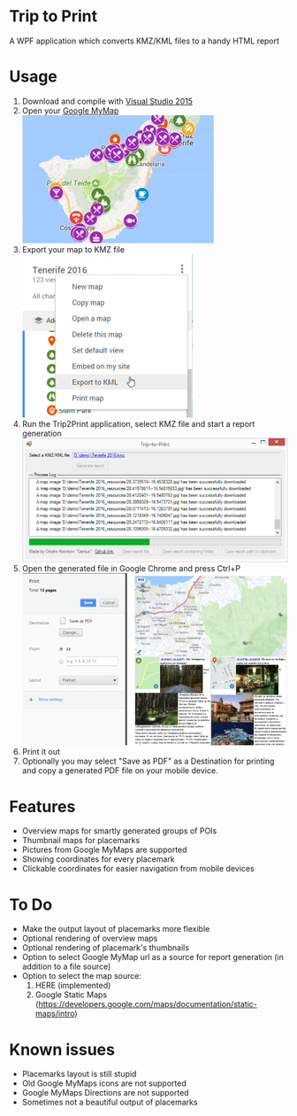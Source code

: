 # Trip to Print
A WPF application which converts KMZ/KML files to a handy HTML report

# Usage
1. Download and compile with [Visual Studio 2015](https://www.visualstudio.com)
2. Open your [Google MyMap](https://www.google.com/maps/d/)<br/>
![Google MyMap](Documentation/readme-1.png "Google MyMap")
3. Export your map to KMZ file<br/>
![Export to KMZ](Documentation/readme-2.png "Export to KMZ")
4. Run the Trip2Print application, select KMZ file and start a report generation<br/>
![Report generation in Trip2Print](Documentation/readme-3.png "Report generation in Trip2Print")
5. Open the generated file in Google Chrome and press Ctrl+P<br/>
![Print to PDF](Documentation/readme-4.png "Print to PDF in Google Chrome")
6. Print it out
7. Optionally you may select "Save as PDF" as a Destination for printing and copy a generated PDF file on your mobile device.

# Features
* Overview maps for smartly generated groups of POIs
* Thumbnail maps for placemarks
* Pictures from Google MyMaps are supported
* Showing coordinates for every placemark
* Clickable coordinates for easier navigation from mobile devices

# To Do
* Make the output layout of placemarks more flexible
* Optional rendering of overview maps
* Optional rendering of placemark's thumbnails
* Option to select Google MyMap url as a source for report generation (in addition to a file source)
* Option to select the map source:
    1) HERE (implemented)
    2) Google Static Maps (https://developers.google.com/maps/documentation/static-maps/intro)

# Known issues
* Placemarks layout is still stupid
* Old Google MyMaps icons are not supported
* Google MyMaps Directions are not supported
* Sometimes not a beautiful output of placemarks
